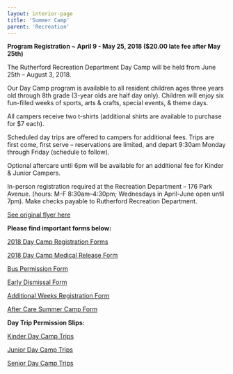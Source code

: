 ```yaml
---
layout: interior-page
title: 'Summer Camp'
parent: 'Recreation'
---
```



**Program Registration ~ April 9 - May 25, 2018 ($20.00 late fee after May 25th)**

The Rutherford Recreation Department Day Camp will be held from June 25th – August 3, 2018.

Our Day Camp program is available to all resident children ages three years old through 8th grade (3-year olds are half day only). Children will enjoy six fun-filled weeks of sports, arts & crafts, special events, & theme days.

All campers receive two t-shirts (additional shirts are available to purchase for $7 each).

Scheduled day trips are offered to campers for additional fees. Trips are first come, first serve – reservations are limited, and depart 9:30am Monday through Friday (schedule to follow).

Optional aftercare until 6pm will be available for an additional fee for Kinder & Junior Campers.

In-person registration required at the Recreation Department – 176 Park Avenue. (hours: M-F 8:30am–4:30pm; Wednesdays in April-June open until 7pm). Make checks payable to Rutherford Recreation Department.

[See original flyer here](https://storage.googleapis.com/static.rutherford-nj.com/recreation/posts/2018%20Summer%20Camp%20Registration%20Flier.pdf)

**Please find important forms below:**

[2018 Day Camp Registration Forms](https://storage.googleapis.com/static.rutherford-nj.com/recreation/2018%20Day%20Camp%20Registration%20Form.pdf)

[2018 Day Camp Medical Release Form](https://storage.googleapis.com/static.rutherford-nj.com/recreation/Medical%20Release_DayCamp.pdf)

[Bus Permission Form](https://storage.googleapis.com/static.rutherford-nj.com/recreation/posts/2018_summer%20camp%20bus%20permission%20(1).pdf)

[Early Dismissal Form](https://storage.googleapis.com/static.rutherford-nj.com/recreation/2018_summer%20camp%20early%20dismissal.pdf)

[Additional Weeks Registration Form](https://storage.googleapis.com/static.rutherford-nj.com/recreation/2018%20Day%20Camp%20Additional%20Weeks_Registration%20Form.pdf)

[After Care Summer Camp Form](https://storage.googleapis.com/static.rutherford-nj.com/recreation/Aftercare_Summer%20Camp%202018%20form.pdf)

**Day Trip Permission Slips:**

[Kinder Day Camp Trips](https://storage.googleapis.com/static.rutherford-nj.com/recreation/Kinder%20Day%20Camp%20Trips_2018.pdf)

[Junior Day Camp Trips](https://storage.googleapis.com/static.rutherford-nj.com/recreation/Junior%20Day%20Camp%20Trips_2018.pdf)

[Senior Day Camp Trips](https://storage.googleapis.com/static.rutherford-nj.com/recreation/Senior%20Day%20Camp%20Trips_2018.pdf)

